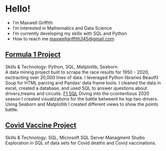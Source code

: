 # Hello!
- I’m Maxwell Griffith
-  I’m interested in Mathematics and Data Science
-  I’m currently developing my skills with SQL and Python
-  How to reach me maxwellgriffith345@gmail.com

## [Formula 1 Project](https://github.com/maxwellgriffith345/Python_Projects)
   Skills & Technology: Python, SQL, Matplotlib, Seaborn <br/>
   A data mining project built to scrape the race results for 1950 - 2020, exctracting over 20,000 lines of data. I leveraged Python libraries Beautfil Soup for HTML parcing and Pandas' data frame tools. I cleaned the data in excel, created a database, and used SQL to answer questions about drivers,treams and circuits. [F1 SQL](https://github.com/maxwellgriffith345/SQL_Projects/tree/main/F1DataBase)  Diving into the ccontentious  2020 season I created visualizations for the battle betweent he top two drivers. Using Seaborn and Matplotlib I created different views to show the points battle.<br/>
   
## [Covid Vaccine Project](https://github.com/maxwellgriffith345/SQL_Projects/tree/main/CovidExploration)
  Skills & Technology: SQL, Microsoft SQL Server Managment Studio <br/>
  Exploration in SQL of data sets for Covid deaths and Covid vaccinations.

<!---
maxwellgriffith345/maxwellgriffith345 is a ✨ special ✨ repository because its `README.md` (this file) appears on your GitHub profile.
You can click the Preview link to take a look at your changes.

Be specific: What tools did you use, what technique did you use, How big was the data, quantify everything
--->
